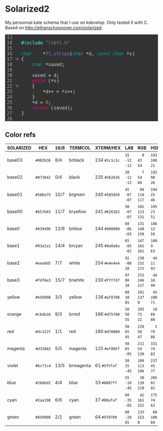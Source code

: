 # Solarized2

My personnal kate schema that I use on kdevelop. Only tested it with C. Based on http://ethanschoonover.com/solarized.

![Screenshot](https://github.com/dfstorm/solarized2/blob/master/Screenshot.png)

## Color refs

| SOLARIZED | HEX        | 16/8 | TERMCOL   | XTERM/HEX     |  L*A*B       | RGB           | HSB           |
| --------- | ---------- | ---- | --------- | ------------- | ------------ | ------------- | ------------- |
| base03    |  `#002b36` |  8/4 | brblack   | 234 `#1c1c1c` | `15 -12 -12` | `  0  43  54` | `193 100  21` |
| base02    |  `#073642` |  0/4 | black     | 235 `#262626` | `20 -12 -12` | `  7  54  66` | `192  90  26` |
| base01    |  `#586e75` | 10/7 | brgreen   | 240 `#585858` | `45 -07 -07` | ` 88 110 117` | `194  25  46` |
| base00    |  `#657b83` | 11/7 | bryellow  | 241 `#626262` | `50 -07 -07` | `101 123 131` | `195  23  51` |
| base0     |  `#839496` | 12/6 | brblue    | 244 `#808080` | `60 -06 -03` | `131 148 150` | `186  13  59` |
| base1     |  `#93a1a1` | 14/4 | brcyan    | 245 `#8a8a8a` | `65 -05 -02` | `147 161 161` | `180   9  63` |
| base2     |  `#eee8d5` |  7/7 | white     | 254 `#e4e4e4` | `92 -00  10` | `238 232 213` | ` 44  11  93` |
| base3     |  `#fdf6e3` | 15/7 | brwhite   | 230 `#ffffd7` | `97  00  10` | `253 246 227` | ` 44  10  99` |
| yellow    |  `#b58900` |  3/3 | yellow    | 136 `#af8700` | `60  10  65` | `181 137   0` | ` 45 100  71` |
| orange    |  `#cb4b16` |  9/3 | brred     | 166 `#d75f00` | `50  50  55` | `203  75  22` | ` 18  89  80` |
| red       |  `#dc322f` |  1/1 | red       | 160 `#d70000` | `50  65  45` | `220  50  47` | `  1  79  86` |
| magenta   |  `#d33682` |  5/5 | magenta   | 125 `#af005f` | `50  65 -05` | `211  54 130` | `331  74  83` |
| violet    |  `#6c71c4` | 13/5 | brmagenta |  61 `#5f5faf` | `50  15 -45` | `108 113 196` | `237  45  77` |
| blue      |  `#268bd2` |  4/4 | blue      |  33 `#0087ff` | `55 -10 -45` | ` 38 139 210` | `205  82  82` |
| cyan      |  `#2aa198` |  6/6 | cyan      |  37 `#00afaf` | `60 -35 -05` | ` 42 161 152` | `175  74  63` |
| green     |  `#859900` |  2/2 | green     |  64 `#5f8700` | `60 -20  65` | `133 153   0` | ` 68 100  60` |

